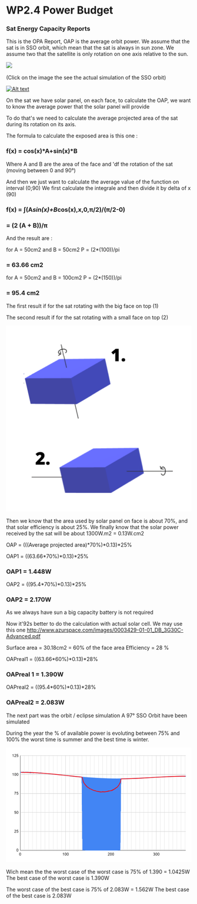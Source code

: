 # WP2.4 Power Budget 

### Sat Energy Capacity Reports 

This is the OPA Report, OAP is the average orbit power. We assume that the sat is in SSO orbit, which mean that the sat is always in sun zone. We assume two that the satellite is only rotation on one axis relative to the sun. 

![](/WP/image/sketch2.png) 


(Click on the image the see the actual simulation of the SSO orbit) 

[![Alt text](https://img.youtube.com/vi/RoKZx84o4Kk/0.jpg)](https://www.youtube.com/watch?v=RoKZx84o4Kk)

On the sat we have solar panel, on each face, to calculate the OAP, we want to know the average power that the solar panel will provide 

To do that's we need to calculate the average projected area of the sat during its rotation on its axis. 

The formula to calculate the exposed area is this one : 

### f(x) = cos(x)*A+sin(x)*B 

Where A and B are the area of the face and 'df the rotation of the sat (moving between 0 and 90°) 

And then we just want to calculate the average value of the function on interval (0;90) 
We first calculate the integrale and then divide it by delta of x (90) 

### f(x) = ∫(A*sin(x)+B*cos(x),x,0,π/2)/(π/2-0)

### = (2 (A + B))/π

And the result are : 

for A = 50cm2 and B = 50cm2 
P = (2*(100))/pi 
### = 63.66 cm2 


for A = 50cm2 and B = 100cm2 
P = (2*(150))/pi 
### = 95.4 cm2 

The first result if for the sat rotating with the big face on top (1)

The second result if for the sat rotating with a small face on top (2) 

![](/WP/image/cube.png)


Then we know that the area used by solar panel on face is about 70%, and that solar efficiency is about 25%. We finally know that the solar power received by the sat will be about 1300W.m2 = 0.13W.cm2 

OAP = (((Average projected area)*70%)*0.13)*25% 

OAP1 = ((63.66*70%)*0.13)*25% 
### OAP1 =  1.448W 

OAP2 = ((95.4*70%)*0.13)*25% 
### OAP2 = 2.170W 

As we always have sun a big capacity battery is not required 

Now it\'92s better to do the calculation with actual solar cell. We may use this one http://www.azurspace.com/images/0003429-01-01_DB_3G30C-Advanced.pdf

Surface area = 30.18cm2 = 60% of the face area 
Efficiency = 28 % 

OAPreal1 = ((63.66*60%)*0.13)*28% 
### OAPreal 1 = 1.390W 

OAPreal2 = ((95.4*60%)*0.13)*28% 
### OAPreal2 = 2.083W 

The next part was the orbit / eclipse simulation 
A 97° SSO Orbit have been simulated 

During the year the % of available power is evoluting between 75% and 100% 
the worst time is summer and the best time is winter. 

![](/WP/image/chart-3.png) 

Wich mean the the worst case of the worst case is 75% of 1.390 = 1.0425W
The best case of the worst case is 1.390W 

The worst case of the best case is 75% of 2.083W = 1.562W 
The best case of the best case is 2.083W


